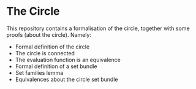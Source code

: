 # The Circle

This repository contains a formalisation of the circle, together with some proofs (about the circle). Namely:

- Formal definition of the circle
- The circle is connected
- The evaluation function is an equivalence
- Formal definition of a set bundle
- Set families lemma
- Equivalences about the circle set bundle